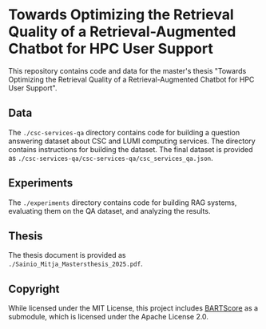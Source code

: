 # Towards Optimizing the Retrieval Quality of a Retrieval-Augmented Chatbot for HPC User Support

This repository contains code and data for the master's thesis "Towards
Optimizing the Retrieval Quality of a Retrieval-Augmented Chatbot for HPC User
Support".

## Data

The `./csc-services-qa` directory contains code for building a question
answering dataset about CSC and LUMI computing services. The directory
contains instructions for building the dataset. The final dataset
is provided as `./csc-services-qa/csc-services-qa/csc_services_qa.json`.

## Experiments

The `./experiments` directory contains code for building RAG systems,
evaluating them on the QA dataset, and analyzing the results.

## Thesis

The thesis document is provided as `./Sainio_Mitja_Mastersthesis_2025.pdf`.

## Copyright

While licensed under the MIT License, this project includes
[BARTScore](https://github.com/neulab/BARTScore) as a submodule,
which is licensed under the Apache License 2.0.
